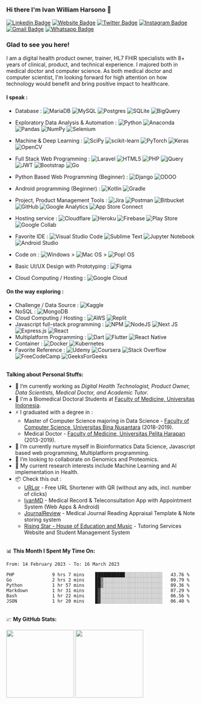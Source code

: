 ### Hi there I'm Ivan William Harsono 👋 

[![Linkedin Badge](https://img.shields.io/badge/-LinkedIn-0e76a8?style=flat&logo=Linkedin&logoColor=white)](https://linkedin.com/in/ivanwilliammd)
[![Website Badge](https://img.shields.io/badge/Website-3b5998?style=flat&logo=google-chrome&logoColor=white)](https://ivanwilliammd.ivanwilliamharsono.com)
[![Twitter Badge](https://img.shields.io/badge/-Twitter-00acee?style=flat&logo=Twitter&logoColor=white)](https://twitter.com/ivanwilliammd)
[![Instagram Badge](https://img.shields.io/badge/-Instagram-e4405f?style=flat&logo=Instagram&logoColor=white)](https://instagram.com/ivanwilliammd/)
[![Gmail Badge](https://img.shields.io/badge/Gmail-D14836?style=flat&logo=gmail&logoColor=white)](mailto:ivanwilliam.md@gmail.com)
[![Whatsapp Badge](https://img.shields.io/badge/WhatsApp-25D366?style=flat&logo=whatsapp&logoColor=white)](https://wa.me/628161934519)


### Glad to see you here! 
I am a digital health product owner, trainer, HL7 FHIR specialists with 8+ years of clinical, product, and technical experience. I majored both in medical doctor and computer science. As both medical doctor and computer scientist, I'm looking forward for high attention on how technology would benefit and bring positive impact to healthcare. 


#### I speak : ####
- Database : 
![MariaDB](https://img.shields.io/badge/MariaDB-003545?style=plastic&logo=mariadb&logoColor=white)
![MySQL](https://img.shields.io/badge/mysql-%2300f.svg?style=plastic&logo=mysql&logoColor=white)
![Postgres](https://img.shields.io/badge/postgres-%23316192.svg?style=plastic&logo=postgresql&logoColor=white)
![SQLite](https://img.shields.io/badge/sqlite-%2307405e.svg?style=plastic&logo=sqlite&logoColor=white)
![BigQuery](https://img.shields.io/badge/BigQuery-%234285F4.svg?style=plastic&logo=google-cloud&logoColor=white)

- Exploratory Data Analysis & Automation : 
![Python](https://img.shields.io/badge/python-3670A0?style=plastic&logo=python&logoColor=ffdd54)
![Anaconda](https://img.shields.io/badge/Anaconda-%2344A833.svg?style=plastic&logo=anaconda&logoColor=white)
![Pandas](https://img.shields.io/badge/pandas-%23150458.svg?style=plastic&logo=pandas&logoColor=white)
![NumPy](https://img.shields.io/badge/numpy-%23013243.svg?style=plastic&logo=numpy&logoColor=white)
![Selenium](https://img.shields.io/badge/-selenium-%43B02A?style=plastic&logo=selenium&logoColor=white)
- Machine & Deep Learning : 
![SciPy](https://img.shields.io/badge/SciPy-%230C55A5.svg?style=plastic&logo=scipy&logoColor=%white)
![scikit-learn](https://img.shields.io/badge/scikit--learn-%23F7931E.svg?style=plastic&logo=scikit-learn&logoColor=white)
![PyTorch](https://img.shields.io/badge/PyTorch-%23EE4C2C.svg?style=plastic&logo=PyTorch&logoColor=white)
![Keras](https://img.shields.io/badge/Keras-%23D00000.svg?style=plastic&logo=Keras&logoColor=white)
![OpenCV](https://img.shields.io/badge/opencv-%23white.svg?style=plastic&logo=opencv&logoColor=white)
- Full Stack Web Programming : 
![Laravel](https://img.shields.io/badge/laravel-%23FF2D20.svg?style=plastic&logo=laravel&logoColor=white)
![HTML5](https://img.shields.io/badge/html5-%23E34F26.svg?style=plastic&logo=html5&logoColor=white)
![PHP](https://img.shields.io/badge/php-%23777BB4.svg?style=plastic&logo=php&logoColor=white)
![jQuery](https://img.shields.io/badge/jquery-%230769AD.svg?style=plastic&logo=jquery&logoColor=white)
![JWT](https://img.shields.io/badge/JWT-black?style=plastic&logo=JSON%20web%20tokens)
![Bootstrap](https://img.shields.io/badge/bootstrap-%23563D7C.svg?style=plastic&logo=bootstrap&logoColor=white)
![Go](https://img.shields.io/badge/go-%2300ADD8.svg?style=plastic&logo=go&logoColor=white)
- Python Based Web Programming (Beginner) : 
![Django](https://img.shields.io/badge/django-%23092E20.svg?style=plastic&logo=django&logoColor=white)
![ODOO](https://img.shields.io/badge/odoo-FF6C37.svg?style=plastic&logo=python&logoColor=white)
- Android programming (Beginner) : 
![Kotlin](https://img.shields.io/badge/kotlin-%230095D5.svg?style=plastic&logo=kotlin&logoColor=white)
![Gradle](https://img.shields.io/badge/Gradle-02303A.svg?style=plastic&logo=Gradle&logoColor=white)
- Project, Product Management Tools : 
![Jira](https://img.shields.io/badge/jira-%230A0FFF.svg?style=plastic&logo=jira&logoColor=white)
![Postman](https://img.shields.io/badge/Postman-FF6C37?style=plastic&logo=postman&logoColor=white)
![Bitbucket](https://img.shields.io/badge/bitbucket-%230047B3.svg?style=plastic&logo=bitbucket&logoColor=white)
![GitHub](https://img.shields.io/badge/github-%23121011.svg?style=plastic&logo=github&logoColor=white)
![Google Analytics](https://img.shields.io/badge/Google%20Analytics-E37400?style=plastic&logo=google-analytics&logoColor=white)
![App Store Connect](https://img.shields.io/badge/App_Store_Connect-0D96F6?style=plastic&logo=app-store&logoColor=white)
- Hosting service : 
![Cloudflare](https://img.shields.io/badge/Cloudflare-F38020?style=plastic&logo=Cloudflare&logoColor=white)
![Heroku](https://img.shields.io/badge/heroku-%23430098.svg?style=plastic&logo=heroku&logoColor=white)
![Firebase](https://img.shields.io/badge/firebase-%23039BE5.svg?style=plastic&logo=firebase)
![Play Store](https://img.shields.io/badge/Google_Play-414141?style=plastic&logo=google-play&logoColor=white)
![Google Collab](https://img.shields.io/badge/Google_Colab-F9AB00?style=plastic&logo=google-colab&logoColor=white)
- Favorite IDE : 
![Visual Studio Code](https://img.shields.io/badge/Visual%20Studio%20Code-0078d7.svg?style=plastic&logo=visual-studio-code&logoColor=white)
![Sublime Text](https://img.shields.io/badge/sublime_text-%23575757.svg?style=plastic&logo=sublime-text&logoColor=important)
![Jupyter Notebook](https://img.shields.io/badge/jupyter-%23FA0F00.svg?style=plastic&logo=jupyter&logoColor=white)
![Android Studio](https://img.shields.io/badge/Android%20Studio-3DDC84.svg?style=plastic&logo=android-studio&logoColor=white)
- Code on : ![Windows](https://img.shields.io/badge/Windows-0078D6?style=plastic&logo=windows&logoColor=white) > ![Mac OS](https://img.shields.io/badge/mac%20os-000000?style=plastic&logo=macos&logoColor=F0F0F0) > ![Pop! OS](https://img.shields.io/badge/Pop!_OS-48B9C7?style=plastic&logo=Pop!_OS&logoColor=white)
- Basic UI/UX Design with Prototyping : 
![Figma](https://img.shields.io/badge/figma-%23F24E1E.svg?style=plastic&logo=figma&logoColor=white)
- Cloud Computing / Hosting : 
![Google Cloud](https://img.shields.io/badge/GoogleCloud-%234285F4.svg?style=plastic&logo=google-cloud&logoColor=white)


#### On the way exploring : ####
- Challenge / Data Source : 
![Kaggle](https://img.shields.io/badge/Kaggle-035a7d?style=plastic&logo=kaggle&logoColor=white)
- NoSQL : 
![MongoDB](https://img.shields.io/badge/MongoDB-%234ea94b.svg?style=plastic&logo=mongodb&logoColor=white)
- Cloud Computing / Hosting : 
![AWS](https://img.shields.io/badge/AWS-%23FF9900.svg?style=plastic&logo=amazon-aws&logoColor=white)
![Replit](https://img.shields.io/badge/Replit-DD1200?style=plastic&logo=Replit&logoColor=white)
- Javascript full-stack programming :
![NPM](https://img.shields.io/badge/NPM-%23000000.svg?style=plastic&logo=npm&logoColor=white)
![NodeJS](https://img.shields.io/badge/node.js-6DA55F?style=plastic&logo=node.js&logoColor=white)
![Next JS](https://img.shields.io/badge/Next-black?style=plastic&logo=next.js&logoColor=white)
![Express.js](https://img.shields.io/badge/express.js-%23404d59.svg?style=plastic&logo=express&logoColor=%2361DAFB)
![React](https://img.shields.io/badge/react-%2320232a.svg?style=plastic&logo=react&logoColor=%2361DAFB)
- Multiplatform Programming : 
![Dart](https://img.shields.io/badge/dart-%230175C2.svg?style=plastic&logo=dart&logoColor=white)
![Flutter](https://img.shields.io/badge/Flutter-%2302569B.svg?style=plastic&logo=Flutter&logoColor=white)
![React Native](https://img.shields.io/badge/react_native-%2320232a.svg?style=plastic&logo=react&logoColor=%2361DAFB)
- Container : 
![Docker](https://img.shields.io/badge/docker-%230db7ed.svg?style=plastic&logo=docker&logoColor=white)
![Kubernetes](https://img.shields.io/badge/kubernetes-%23326ce5.svg?style=plastic&logo=kubernetes&logoColor=white)
- Favorite Reference : 
![Udemy](https://img.shields.io/badge/Udemy-A435F0?style=plastic&logo=Udemy&logoColor=white)
![Coursera](https://img.shields.io/badge/Coursera-%230056D2.svg?style=plastic&logo=Coursera&logoColor=white)
![Stack Overflow](https://img.shields.io/badge/-Stackoverflow-FE7A16?style=plastic&logo=stack-overflow&logoColor=white)
![FreeCodeCamp](https://img.shields.io/badge/Freecodecamp-%23123.svg?&style=plastic&logo=freecodecamp&logoColor=green)
![GeeksForGeeks](https://img.shields.io/badge/GeeksforGeeks-gray?style=plastic&logo=geeksforgeeks&logoColor=35914c)

\
**Talking about Personal Stuffs:**
- 🔭 I’m currently working as <i>Digital Health Technologist, Product Owner, Data Scientists, Medical Doctor, and Academic Tutor</i>.
- 🔬 I'm a Biomedical Doctoral Students at [Faculty of Medicine, Universitas Indonesia](https://pdib.fk.ui.ac.id/).
- ⚡ I graduated with a degree in : 
    - Master of Computer Science majoring in Data Science - [Faculty of Computer Science, Universitas Bina Nusantara](https://mti.binus.ac.id/) (2018-2019).
    - Medical Doctor - [Faculty of Medicine, Universitas Pelita Harapan](https://www.uph.edu/id/department/medicine/) (2013-2019).
- 🌱 I’m currently nurture myself in Bioinformatics Data Science, Javascript based web programming, Multiplatform programming.
- 👯 I’m looking to collaborate on Genomics and Proteomics.
- 💬 My current research interests include Machine Learning and AI implementation in Health.
- 📦 Check this out : 
    - [URLqr](https://urlqr.xyz) - Free URL Shortener with QR (without any ads, incl. number of clicks)
    - [IvanMD](https://onelink.to/ivanmd) - Medical Record & Teleconsultation App with Appointment System (Web Apps & Android)
    - [JournalReview](https://journalreview.ivanwilliamharsono.com) - Medical Journal Reading Appraisal Template & Note storing system
    - [Rising Star - House of Education and Music](https://risingstar.ivanwilliamharsono.com) - Tutoring Services Website and Student Management System

\
📊 **This Month I Spent My Time On:**
<!--START_SECTION:waka-->

```text
From: 14 February 2023 - To: 16 March 2023

PHP              9 hrs 7 mins    ███████████░░░░░░░░░░░░░░   43.76 %
Go               2 hrs 2 mins    ██▒░░░░░░░░░░░░░░░░░░░░░░   09.79 %
Python           1 hr 57 mins    ██▒░░░░░░░░░░░░░░░░░░░░░░   09.36 %
Markdown         1 hr 31 mins    █▓░░░░░░░░░░░░░░░░░░░░░░░   07.29 %
Bash             1 hr 22 mins    █▓░░░░░░░░░░░░░░░░░░░░░░░   06.56 %
JSON             1 hr 20 mins    █▓░░░░░░░░░░░░░░░░░░░░░░░   06.40 %
```

<!--END_SECTION:waka-->

\
📈 **My GitHub Stats:**
<p>
  <img height="180em" src="https://github-readme-stats.vercel.app/api?username=ivanwilliammd&show_icons=true&hide_border=true&count_private=true&show_icons=true&include_all_commits=true" />
  <img height="180em" src="https://github-readme-stats.vercel.app/api/top-langs/?username=ivanwilliammd&show_icons=true&hide_border=true&layout=compact&langs_count=10"/>
</p>
